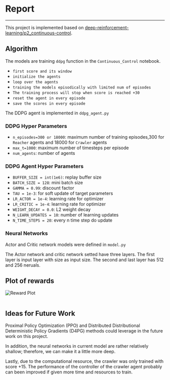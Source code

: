 # Report
---
This project is implemented based on [deep-reinforcement-learning/p2_continuous-control](https://github.com/udacity/deep-reinforcement-learning/tree/master/p2_continuous-control).


## Algorithm

The models are training `ddpg` function in the `Continuous_Control` notebook.
- `first score and its window`
- `initialize the agents`
- `loop over the agents`
- `training the models episodically with limited num of episodes`
- `The training process will stop when score is reached +30`
- `reset the agent in every episode`
- `save the scores in every episode`


The DDPG agent is implemented in `ddpg_agent.py`

### DDPG Hyper Parameters
- `n_episodes=300 or 18000`: maximum number of training episodes,300 for `Reacher` agents and 18000 for `Crawler` agents
- `max_t=1000`: maximum number of timesteps per episode
- `num_agents`: number of agents

### DDPG Agent Hyper Parameters

- `BUFFER_SIZE = int(1e6)`: replay buffer size
- `BATCH_SIZE = 128`: mini batch size
- `GAMMA = 0.99`: discount factor
- `TAU = 1e-3`: for soft update of target parameters
- `LR_ACTOR = 1e-4`: learning rate for optimizer
- `LR_CRITIC = 1e-4`: learning rate for optimizer
- `WEIGHT_DECAY = 0.0`: L2 weight decay
- `N_LEARN_UPDATES = 10`: number of learning updates
- `N_TIME_STEPS = 20`: every n time step do update


### Neural Networks

Actor and Critic network models were defined in `model.py`

The Actor network and critic network setted have three layers.
The first layer is input layer with size as input size.
The second and last layer has 512 and 256 neruals.

## Plot of rewards
![Reward Plot](https://github.com/hortovanyi/DRLND-Continuous-Control/blob/master/output/result.png?raw=true)

```

```

## Ideas for Future Work

Proximal Policy Optimization (PPO) and Distributed Distributional Deterministic Policy Gradients (D4PG) methods could leverage in the future work on this project.

In addition, the neural networks in current model are rather relatively shallow; therefore, we can make it a little more deep.

Lastly, due to the computational resource, the crawler was only trained with score +15. The performance of the controller of the crawler agent probably can been improved if given more time and resources to train.  